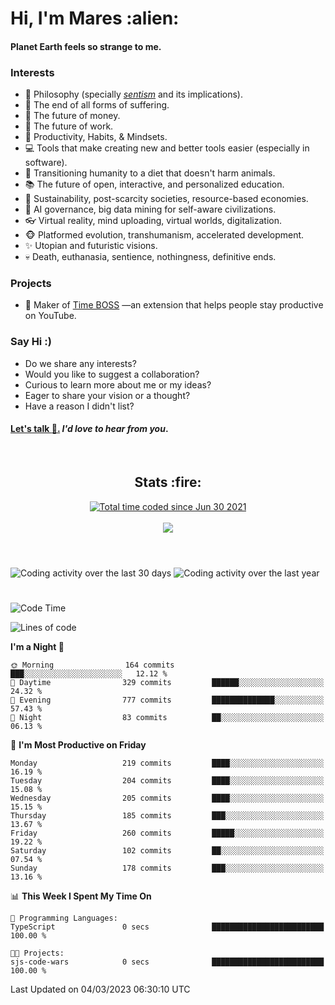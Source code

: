 <h1>Hi, I'm Mares :alien:</h1>

#### Planet Earth feels so strange to me.

### **Interests**

- 🌊 Philosophy (specially [_sentism_][sentismmedium] and its implications).
- 🎯 The end of all forms of suffering.
- 💸 The future of money.
- 💼 The future of work.
- 🧠 Productivity, Habits, & Mindsets.
- 💻 Tools that make creating new and better tools easier (especially in software).
- 🥗 Transitioning humanity to a diet that doesn't harm animals.
- 📚 The future of open, interactive, and personalized education.
- 🌱 Sustainability, post-scarcity societies, resource-based economies.
- 🤖 AI governance, big data mining for self-aware civilizations.
- 👓 Virtual reality, mind uploading, virtual worlds, digitalization.
- 🐵 Platformed evolution, transhumanism, accelerated development.
- ✨ Utopian and futuristic visions.
- 💀 Death, euthanasia, sentience, nothingness, definitive ends.


### **Projects**

<!--
- ⚡ Building [Nemesis](https://chrome.google.com/webstore/detail/nemesis-%E2%80%93-humane-design-f/blfbbifgjgikekfochleknjcopefifgo?hl=en) —an extension that neutralizes the addictive UI patterns of social media.
-->
- 💎 Maker of [Time BOSS](https://chrome.google.com/webstore/detail/time-boss/jgdbocfilggfapdpgpnidfaoiddjbiab?hl=en-US) —an extension that helps people stay productive on YouTube.


### **Say Hi :)**

- Do we share any interests?
- Would you like to suggest a collaboration?
- Curious to learn more about me or my ideas?
- Eager to share your vision or a thought?
- Have a reason I didn't list?

#### [Let's talk :wave:.](mailto:mareszhar@gmail.com) _I'd love to hear from you_.

[sentismmedium]: https://medium.com/@mareszhar/born-a-prisoner-a-reflection-about-life-its-struggles-and-a-plan-to-escape-d8566ce9b026

<br>

<h2 align="center">Stats :fire:</h2>

<div align="center">
  <a href="https://wakatime.com/@cfdc0e0d-4860-4b62-9ff0-cb659185525e">
    <img src="https://wakatime.com/badge/user/cfdc0e0d-4860-4b62-9ff0-cb659185525e.svg" alt="Total time coded since Jun 30 2021" />
  </a>
</div>

<br>

<!-- 
Add or remove this: 
&dates=B1AAB3FF 
...or this...
&date_format=M%20j%5B%2C%20Y%5D
from the *streak stats URL below* if they get bugged and aren't updating: 
-->

<div align="center">
  <img src="https://github-readme-streak-stats.herokuapp.com?user=mareszhar&theme=black-ice&hide_border=true&stroke=FFFFFF15&ring=DF8FFE&fire=DF8FFE&currStreakLabel=DF8FFE&background=1A232A&currStreakNum=86FFAB&dates=B1AAB3FF&date_format=M%20j%5B%2C%20Y%5D">
</div>

<br>

<!-- 
The Widget Below seems to be broken.
Pending: Review if the original repo is still available...
<img src="https://activity-graph.herokuapp.com/graph?username=mareszhar&theme=nord&bg_color=00000000&color=979797&line=DF8FFE&point=00000000&area=true&hide_border=true">

<br> -->

<h1></h1>

<img src="https://wakatime.com/share/@mares/5df0ff02-9c79-41b4-b540-51dc9c65a57b.svg" alt="Coding activity over the last 30 days" />
<img src="https://wakatime.com/share/@mares/ea89ba71-f374-40af-930c-e0655909fe37.svg" alt="Coding activity over the last year" />

<h1></h1>

<!--START_SECTION:waka-->
![Code Time](http://img.shields.io/badge/Code%20Time-636%20hrs%2049%20mins-blue)

![Lines of code](https://img.shields.io/badge/From%20Hello%20World%20I%27ve%20Written-942.0%20thousand%20lines%20of%20code-blue)

**I'm a Night 🦉** 

```text
🌞 Morning                164 commits         ███░░░░░░░░░░░░░░░░░░░░░░   12.12 % 
🌆 Daytime                329 commits         ██████░░░░░░░░░░░░░░░░░░░   24.32 % 
🌃 Evening                777 commits         ██████████████░░░░░░░░░░░   57.43 % 
🌙 Night                  83 commits          ██░░░░░░░░░░░░░░░░░░░░░░░   06.13 % 
```
📅 **I'm Most Productive on Friday** 

```text
Monday                   219 commits         ████░░░░░░░░░░░░░░░░░░░░░   16.19 % 
Tuesday                  204 commits         ████░░░░░░░░░░░░░░░░░░░░░   15.08 % 
Wednesday                205 commits         ████░░░░░░░░░░░░░░░░░░░░░   15.15 % 
Thursday                 185 commits         ███░░░░░░░░░░░░░░░░░░░░░░   13.67 % 
Friday                   260 commits         █████░░░░░░░░░░░░░░░░░░░░   19.22 % 
Saturday                 102 commits         ██░░░░░░░░░░░░░░░░░░░░░░░   07.54 % 
Sunday                   178 commits         ███░░░░░░░░░░░░░░░░░░░░░░   13.16 % 
```


📊 **This Week I Spent My Time On** 

```text
💬 Programming Languages: 
TypeScript               0 secs              █████████████████████████   100.00 % 

🐱‍💻 Projects: 
sjs-code-wars            0 secs              █████████████████████████   100.00 % 
```


 Last Updated on 04/03/2023 06:30:10 UTC
<!--END_SECTION:waka-->

